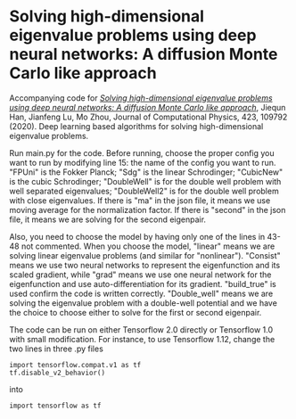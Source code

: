 # Solving high-dimensional eigenvalue problems using deep neural networks: A diffusion Monte Carlo like approach
Accompanying code for [*Solving high-dimensional eigenvalue problems using deep neural networks: A diffusion Monte Carlo like approach*](https://doi.org/10.1016/j.jcp.2020.109792), Jiequn Han, Jianfeng Lu, Mo Zhou, Journal of Computational Physics, 423, 109792 (2020). Deep learning based algorithms for solving high-dimensional eigenvalue problems.

Run main.py for the code. Before running, choose the proper config you want to run by modifying line 15: the name of the config you want to run.
"FPUni" is the Fokker Planck; "Sdg" is the linear Schrodinger; "CubicNew" is the cubic Schrodinger; "DoubleWell" is for the double well problem with well separated eigenvalues;  "DoubleWell2" is for the double well problem with close eigenvalues.
If there is "ma" in the json file, it means we use moving average for the normalization factor.
If there is "second" in the json file, it means we are solving for the second eigenpair.

Also, you need to choose the model by having only one of the lines in 43-48 not commented.
When you choose the model, "linear" means we are solving linear eigenvalue problems (and similar for "nonlinear").
"Consist" means we use two neural networks to represent the eigenfunction and its scaled gradient, while "grad" means we use one neural network for the eigenfunction and use auto-differentiation for its gradient.
"build_true" is used confirm the code is written correctly.
"Double_well" means we are solving the eigenvalue problem with a double-well potential and we have the choice to choose either to solve for the first or second eigenpair.

The code can be run on either Tensorflow 2.0 directly or Tensorflow 1.0 with small modification. For instance, to use Tensorflow 1.12, change the two lines in three .py files
```
import tensorflow.compat.v1 as tf
tf.disable_v2_behavior()
```
into
```
import tensorflow as tf
```